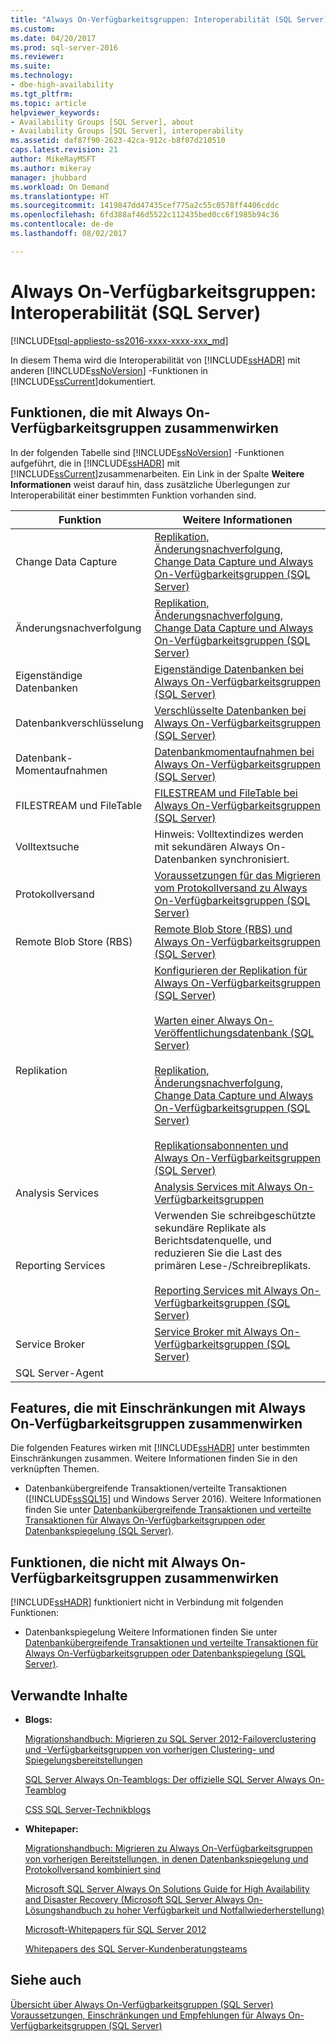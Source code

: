 ```yaml
---
title: "Always On-Verfügbarkeitsgruppen: Interoperabilität (SQL Server) | Microsoft-Dokumentation"
ms.custom: 
ms.date: 04/20/2017
ms.prod: sql-server-2016
ms.reviewer: 
ms.suite: 
ms.technology:
- dbe-high-availability
ms.tgt_pltfrm: 
ms.topic: article
helpviewer_keywords:
- Availability Groups [SQL Server], about
- Availability Groups [SQL Server], interoperability
ms.assetid: daf87f90-2623-42ca-912c-b8f07d210510
caps.latest.revision: 21
author: MikeRayMSFT
ms.author: mikeray
manager: jhubbard
ms.workload: On Demand
ms.translationtype: HT
ms.sourcegitcommit: 1419847dd47435cef775a2c55c0578ff4406cddc
ms.openlocfilehash: 6fd388af46d5522c112435bed0cc6f1985b94c36
ms.contentlocale: de-de
ms.lasthandoff: 08/02/2017

---
```

# <a name="always-on-availability-groups-interoperability-sql-server"></a>Always On-Verfügbarkeitsgruppen: Interoperabilität (SQL Server)
[!INCLUDE[tsql-appliesto-ss2016-xxxx-xxxx-xxx_md](../../../includes/tsql-appliesto-ss2016-xxxx-xxxx-xxx-md.md)]

  In diesem Thema wird die Interoperabilität von [!INCLUDE[ssHADR](../../../includes/sshadr-md.md)] mit anderen [!INCLUDE[ssNoVersion](../../../includes/ssnoversion-md.md)] -Funktionen in [!INCLUDE[ssCurrent](../../../includes/sscurrent-md.md)]dokumentiert.  
  
##  <a name="Interop"></a> Funktionen, die mit Always On-Verfügbarkeitsgruppen zusammenwirken  
 In der folgenden Tabelle sind [!INCLUDE[ssNoVersion](../../../includes/ssnoversion-md.md)] -Funktionen aufgeführt, die in [!INCLUDE[ssHADR](../../../includes/sshadr-md.md)] mit [!INCLUDE[ssCurrent](../../../includes/sscurrent-md.md)]zusammenarbeiten. Ein Link in der Spalte **Weitere Informationen** weist darauf hin, dass zusätzliche Überlegungen zur Interoperabilität einer bestimmten Funktion vorhanden sind.  
  
|Funktion|Weitere Informationen|  
|-------------|----------------------|  
|Change Data Capture|[Replikation, Änderungsnachverfolgung, Change Data Capture und Always On-Verfügbarkeitsgruppen &#40;SQL Server&#41;](../../../database-engine/availability-groups/windows/replicate-track-change-data-capture-always-on-availability.md)|  
|Änderungsnachverfolgung|[Replikation, Änderungsnachverfolgung, Change Data Capture und Always On-Verfügbarkeitsgruppen &#40;SQL Server&#41;](../../../database-engine/availability-groups/windows/replicate-track-change-data-capture-always-on-availability.md)|  
|Eigenständige Datenbanken|[Eigenständige Datenbanken bei Always On-Verfügbarkeitsgruppen &#40;SQL Server&#41;](../../../database-engine/availability-groups/windows/contained-databases-with-always-on-availability-groups-sql-server.md)|  
|Datenbankverschlüsselung|[Verschlüsselte Datenbanken bei Always On-Verfügbarkeitsgruppen &#40;SQL Server&#41;](../../../database-engine/availability-groups/windows/encrypted-databases-with-always-on-availability-groups-sql-server.md)|  
|Datenbank-Momentaufnahmen|[Datenbankmomentaufnahmen bei Always On-Verfügbarkeitsgruppen &#40;SQL Server&#41;](../../../database-engine/availability-groups/windows/database-snapshots-with-always-on-availability-groups-sql-server.md)|  
|FILESTREAM und FileTable|[FILESTREAM und FileTable bei Always On-Verfügbarkeitsgruppen &#40;SQL Server&#41;](../../../database-engine/availability-groups/windows/filestream-and-filetable-with-always-on-availability-groups-sql-server.md)|  
|Volltextsuche|Hinweis: Volltextindizes werden mit sekundären Always On-Datenbanken synchronisiert.|  
|Protokollversand|[Voraussetzungen für das Migrieren vom Protokollversand zu Always On-Verfügbarkeitsgruppen &#40;SQL Server&#41;](../../../database-engine/availability-groups/windows/prereqs-migrating-log-shipping-to-always-on-availability-groups.md)|  
|Remote Blob Store (RBS)|[Remote Blob Store &#40;RBS&#41; und Always On-Verfügbarkeitsgruppen &#40;SQL Server&#41;](../../../database-engine/availability-groups/windows/remote-blob-store-rbs-and-always-on-availability-groups-sql-server.md)|  
|Replikation|[Konfigurieren der Replikation für Always On-Verfügbarkeitsgruppen &#40;SQL Server&#41;](../../../database-engine/availability-groups/windows/configure-replication-for-always-on-availability-groups-sql-server.md)<br /><br /> [Warten einer Always On-Veröffentlichungsdatenbank &#40;SQL Server&#41;](../../../database-engine/availability-groups/windows/maintaining-an-always-on-publication-database-sql-server.md)<br /><br /> [Replikation, Änderungsnachverfolgung, Change Data Capture und Always On-Verfügbarkeitsgruppen &#40;SQL Server&#41;](../../../database-engine/availability-groups/windows/replicate-track-change-data-capture-always-on-availability.md)<br /><br /> [Replikationsabonnenten und Always On-Verfügbarkeitsgruppen &#40;SQL Server&#41;](../../../database-engine/availability-groups/windows/replication-subscribers-and-always-on-availability-groups-sql-server.md)|  
|Analysis Services|[Analysis Services mit Always On-Verfügbarkeitsgruppen](../../../database-engine/availability-groups/windows/analysis-services-with-always-on-availability-groups.md)|  
|Reporting Services|Verwenden Sie schreibgeschützte sekundäre Replikate als Berichtsdatenquelle, und reduzieren Sie die Last des primären Lese-/Schreibreplikats.<br /><br /> [Reporting Services mit Always On-Verfügbarkeitsgruppen &#40;SQL Server&#41;](../../../database-engine/availability-groups/windows/reporting-services-with-always-on-availability-groups-sql-server.md)|  
|Service Broker|[Service Broker mit Always On-Verfügbarkeitsgruppen &#40;SQL Server&#41;](../../../database-engine/availability-groups/windows/service-broker-with-always-on-availability-groups-sql-server.md)|  
|SQL Server-Agent||  
  
##  <a name="restrictions"></a> Features, die mit Einschränkungen mit Always On-Verfügbarkeitsgruppen zusammenwirken  
 Die folgenden Features wirken mit [!INCLUDE[ssHADR](../../../includes/sshadr-md.md)] unter bestimmten Einschränkungen zusammen. Weitere Informationen finden Sie in den verknüpften Themen.  
  
-   Datenbankübergreifende Transaktionen/verteilte Transaktionen ([!INCLUDE[ssSQL15](../../../includes/sssql15-md.md)] und Windows Server 2016). Weitere Informationen finden Sie unter [Datenbankübergreifende Transaktionen und verteilte Transaktionen für Always On-Verfügbarkeitsgruppen oder Datenbankspiegelung &#40;SQL Server&#41;](../../../database-engine/availability-groups/windows/transactions-always-on-availability-and-database-mirroring.md).  
  
##  <a name="NoInterop"></a> Funktionen, die nicht mit Always On-Verfügbarkeitsgruppen zusammenwirken  
 [!INCLUDE[ssHADR](../../../includes/sshadr-md.md)] funktioniert nicht in Verbindung mit folgenden Funktionen:  
  
-   Datenbankspiegelung Weitere Informationen finden Sie unter [Datenbankübergreifende Transaktionen und verteilte Transaktionen für Always On-Verfügbarkeitsgruppen oder Datenbankspiegelung &#40;SQL Server&#41;](../../../database-engine/availability-groups/windows/transactions-always-on-availability-and-database-mirroring.md).  
  
##  <a name="RelatedContent"></a> Verwandte Inhalte  
  
-   **Blogs:**  
  
     [Migrationshandbuch: Migrieren zu SQL Server 2012-Failoverclustering und -Verfügbarkeitsgruppen von vorherigen Clustering- und Spiegelungsbereitstellungen](https://blogs.msdn.microsoft.com/sqlalwayson/2012/04/09/now-available-migration-guide-migrating-to-sql-server-2012-failover-clustering-and-availability-groups-from-prior-clustering-and-mirroring-deployments/)  
  
     [SQL Server Always On-Teamblogs: Der offizielle SQL Server Always On-Teamblog](https://blogs.msdn.microsoft.com/sqlalwayson/)  
  
     [CSS SQL Server-Technikblogs](http://blogs.msdn.com/b/psssql/)  
  
-   **Whitepaper:**  
  
     [Migrationshandbuch: Migrieren zu Always On-Verfügbarkeitsgruppen von vorherigen Bereitstellungen, in denen Datenbankspiegelung und Protokollversand kombiniert sind](http://msdn.microsoft.com/library/jj635217)  
  
     [Microsoft SQL Server Always On Solutions Guide for High Availability and Disaster Recovery (Microsoft SQL Server Always On-Lösungshandbuch zu hoher Verfügbarkeit und Notfallwiederherstellung)](http://go.microsoft.com/fwlink/?LinkId=227600)  
  
     [Microsoft-Whitepapers für SQL Server 2012](http://msdn.microsoft.com/library/hh403491.aspx)  
  
     [Whitepapers des SQL Server-Kundenberatungsteams](http://sqlcat.com/)  
  
## <a name="see-also"></a>Siehe auch  
 [Übersicht über Always On-Verfügbarkeitsgruppen &#40;SQL Server&#41;](../../../database-engine/availability-groups/windows/overview-of-always-on-availability-groups-sql-server.md)   
 [Voraussetzungen, Einschränkungen und Empfehlungen für Always On-Verfügbarkeitsgruppen &#40;SQL Server&#41;](../../../database-engine/availability-groups/windows/prereqs-restrictions-recommendations-always-on-availability.md)  
  
  

